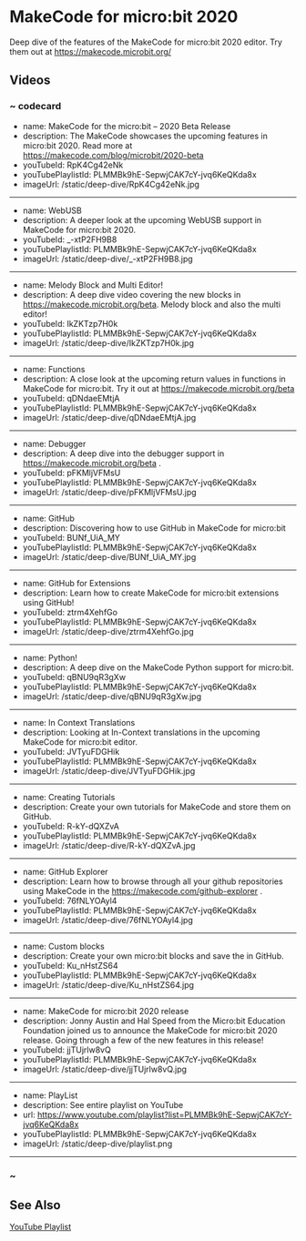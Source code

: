 # MakeCode for micro:bit 2020

Deep dive of the features of the MakeCode for micro:bit  2020 editor. Try them out at https://makecode.microbit.org/

## Videos

### ~ codecard
* name: MakeCode for the micro:bit – 2020 Beta Release
* description: The MakeCode showcases the upcoming features in micro:bit 2020. Read more at https://makecode.com/blog/microbit/2020-beta
* youTubeId: RpK4Cg42eNk
* youTubePlaylistId: PLMMBk9hE-SepwjCAK7cY-jvq6KeQKda8x
* imageUrl: /static/deep-dive/RpK4Cg42eNk.jpg
---
* name: WebUSB
* description: A deeper look at the upcoming WebUSB support in MakeCode for micro:bit 2020.
* youTubeId: _-xtP2FH9B8
* youTubePlaylistId: PLMMBk9hE-SepwjCAK7cY-jvq6KeQKda8x
* imageUrl: /static/deep-dive/_-xtP2FH9B8.jpg
---
* name: Melody Block and Multi Editor!
* description: A deep dive video covering the new blocks in https://makecode.microbit.org/beta. Melody block and also the multi editor!
* youTubeId: IkZKTzp7H0k
* youTubePlaylistId: PLMMBk9hE-SepwjCAK7cY-jvq6KeQKda8x
* imageUrl: /static/deep-dive/IkZKTzp7H0k.jpg
---
* name: Functions
* description: A close look at the upcoming return values in functions in MakeCode for micro:bit. Try it out at https://makecode.microbit.org/beta
* youTubeId: qDNdaeEMtjA
* youTubePlaylistId: PLMMBk9hE-SepwjCAK7cY-jvq6KeQKda8x
* imageUrl: /static/deep-dive/qDNdaeEMtjA.jpg
---
* name: Debugger
* description: A deep dive into the debugger support in https://makecode.microbit.org/beta .
* youTubeId: pFKMljVFMsU
* youTubePlaylistId: PLMMBk9hE-SepwjCAK7cY-jvq6KeQKda8x
* imageUrl: /static/deep-dive/pFKMljVFMsU.jpg
---
* name: GitHub
* description: Discovering how to use GitHub in MakeCode for micro:bit
* youTubeId: BUNf_UiA_MY
* youTubePlaylistId: PLMMBk9hE-SepwjCAK7cY-jvq6KeQKda8x
* imageUrl: /static/deep-dive/BUNf_UiA_MY.jpg
---
* name: GitHub for Extensions
* description: Learn how to create MakeCode for micro:bit extensions using GitHub!
* youTubeId: ztrm4XehfGo
* youTubePlaylistId: PLMMBk9hE-SepwjCAK7cY-jvq6KeQKda8x
* imageUrl: /static/deep-dive/ztrm4XehfGo.jpg
---
* name: Python!
* description: A deep dive on the MakeCode Python support for micro:bit.
* youTubeId: qBNU9qR3gXw
* youTubePlaylistId: PLMMBk9hE-SepwjCAK7cY-jvq6KeQKda8x
* imageUrl: /static/deep-dive/qBNU9qR3gXw.jpg
---
* name: In Context Translations
* description: Looking at In-Context translations in the upcoming MakeCode for micro:bit editor.
* youTubeId: JVTyuFDGHik
* youTubePlaylistId: PLMMBk9hE-SepwjCAK7cY-jvq6KeQKda8x
* imageUrl: /static/deep-dive/JVTyuFDGHik.jpg
---
* name: Creating Tutorials
* description: Create your own tutorials for MakeCode and store them on GitHub.
* youTubeId: R-kY-dQXZvA
* youTubePlaylistId: PLMMBk9hE-SepwjCAK7cY-jvq6KeQKda8x
* imageUrl: /static/deep-dive/R-kY-dQXZvA.jpg
---
* name: GitHub Explorer
* description: Learn how to browse through all your github repositories using MakeCode in the https://makecode.com/github-explorer .
* youTubeId: 76fNLYOAyl4
* youTubePlaylistId: PLMMBk9hE-SepwjCAK7cY-jvq6KeQKda8x
* imageUrl: /static/deep-dive/76fNLYOAyl4.jpg
---
* name: Custom blocks
* description: Create your own micro:bit blocks and save the in GitHub.
* youTubeId: Ku_nHstZS64
* youTubePlaylistId: PLMMBk9hE-SepwjCAK7cY-jvq6KeQKda8x
* imageUrl: /static/deep-dive/Ku_nHstZS64.jpg
---
* name: MakeCode for micro:bit 2020 release
* description: Jonny Austin and Hal Speed from the Micro:bit Education Foundation joined us to announce the MakeCode for micro:bit 2020 release. Going through a few of the new features in this release!
* youTubeId: jjTUjrlw8vQ
* youTubePlaylistId: PLMMBk9hE-SepwjCAK7cY-jvq6KeQKda8x
* imageUrl: /static/deep-dive/jjTUjrlw8vQ.jpg
---
* name: PlayList
* description: See entire playlist on YouTube
* url: https://www.youtube.com/playlist?list=PLMMBk9hE-SepwjCAK7cY-jvq6KeQKda8x
* youTubePlaylistId: PLMMBk9hE-SepwjCAK7cY-jvq6KeQKda8x
* imageUrl: /static/deep-dive/playlist.png
---
### ~

## See Also

[YouTube Playlist](https://www.youtube.com/playlist?list=PLMMBk9hE-SepwjCAK7cY-jvq6KeQKda8x)

